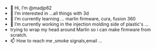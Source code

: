 - 👋 Hi, I’m @madjp62
- 👀 I’m interested in ...all things with 3d
- 🌱 I’m currently learning ... marlin firmware, cura, fusion 360
- 💞️ I’m currently working in the injection molding side of plastic's ...
-  trying to wrap my head around Marlin so i can make firmware from scratch.
- 📫 How to reach me ,smoke signals,email ...

<!---
madjp62/madjp62 is a ✨ special ✨ repository because its `README.md` (this file) appears on your GitHub profile.
You can click the Preview link to take a look at your changes.
--->
